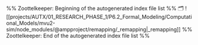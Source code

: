 %% Zoottelkeeper: Beginning of the autogenerated index file list  %%
🗂️ ![[projects/AUTX/01_RESEARCH_PHASE_1/P6.2_Formal_Modeling/Computational_Models/mvu2-sim/node_modules/@ampproject/remapping/_remapping|_remapping]]
%% Zoottelkeeper: End of the autogenerated index file list  %%

